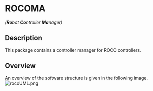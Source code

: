 # ROCOMA 
*(**Ro**bot **Co**ntroller **Ma**nager)*


## Description
This package contains a controller manager for ROCO controllers.

## Overview
An overview of the software structure is given in the following image.
![rocoUML.png](https://bitbucket.org/repo/GLj58a/images/3775701108-rocoUML.png)